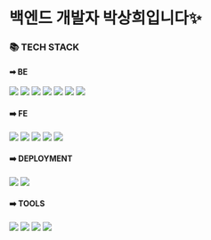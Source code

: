 <h1>백엔드 개발자 박상희입니다✨</h1>

<h3>📚 TECH STACK</h3>
<h4>➡ BE</h4>
<div style="display=flex;">
  <img src="https://img.shields.io/badge/Node.js-339933?style=for-the-badge&logoColor=white&logo=Node.js"/>
  <img src="https://img.shields.io/badge/TypeScript-3178C6?style=for-the-badge&logoColor=white&logo=TypeScript"/>
  <img src="https://img.shields.io/badge/Express-000000?style=for-the-badge&logoColor=white&logo=Express"/>
  <img src="https://img.shields.io/badge/NestJs-E0234E?style=for-the-badge&logoColor=white&logo=NestJs"/>
    <img src="https://img.shields.io/badge/PostgreSQL-4169E1?style=for-the-badge&logoColor=white&logo=PostgreSQL"/>
    <img src="https://img.shields.io/badge/MySQL-4479A1?style=for-the-badge&logoColor=white&logo=MySQL"/>
  <img src="https://img.shields.io/badge/Amazon RDS-527FFF?style=for-the-badge&logoColor=white&logo=Amazon RDS"/>
</div>

<h4>➡️ FE</h4>
<div style="display=flex;">
  <img src="https://img.shields.io/badge/HTML5-E34F26?style=for-the-badge&logoColor=white&logo=HTML5"/>
    <img src="https://img.shields.io/badge/CSS3-1572B6?style=for-the-badge&logoColor=white&logo=CSS3"/>
  <img src="https://img.shields.io/badge/JavaScript-F7DF1E?style=for-the-badge&logoColor=white&logo=JavaScript"/>
  <img src="https://img.shields.io/badge/React-61DAFB?style=for-the-badge&logoColor=white&logo=React"/>
  <img src="https://img.shields.io/badge/Next.js-000000?style=for-the-badge&logoColor=white&logo=Next.js"/>
</div>

<h4>➡️ DEPLOYMENT</h4>
<div style="display=flex;">
  <img src="https://img.shields.io/badge/Vercel-000000?style=for-the-badge&logoColor=white&logo=Vercel"/>
  <img src="https://img.shields.io/badge/Amazon AWS-232F3E?style=for-the-badge&logoColor=white&logo=Amazon AWS"/>
</div>

<h4>➡️ TOOLS</h4>
<div style="display=flex;">
  <img src="https://img.shields.io/badge/Git-F05032?style=for-the-badge&logoColor=white&logo=Git"/>
  <img src="https://img.shields.io/badge/GitHub-181717?style=for-the-badge&logoColor=white&logo=GitHub"/>
  <img src="https://img.shields.io/badge/Slack-4A154B?style=for-the-badge&logoColor=white&logo=Slack"/>
  <img src="https://img.shields.io/badge/Postman-FF6C37?style=for-the-badge&logoColor=white&logo=Postman"/>
</div>
